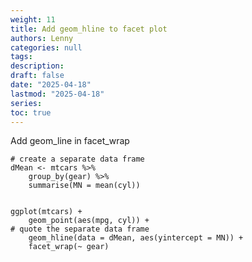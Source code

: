 ```yaml
---
weight: 11
title: Add geom_hline to facet plot
authors: Lenny
categories: null
tags: 
description: 
draft: false
date: "2025-04-18"
lastmod: "2025-04-18"
series:
toc: true
---
```



<!--more-->

Add geom_line in facet_wrap

```
# create a separate data frame
dMean <- mtcars %>%
    group_by(gear) %>%
    summarise(MN = mean(cyl))

 
ggplot(mtcars) +
    geom_point(aes(mpg, cyl)) +
# quote the separate data frame
    geom_hline(data = dMean, aes(yintercept = MN)) +
    facet_wrap(~ gear)
```
